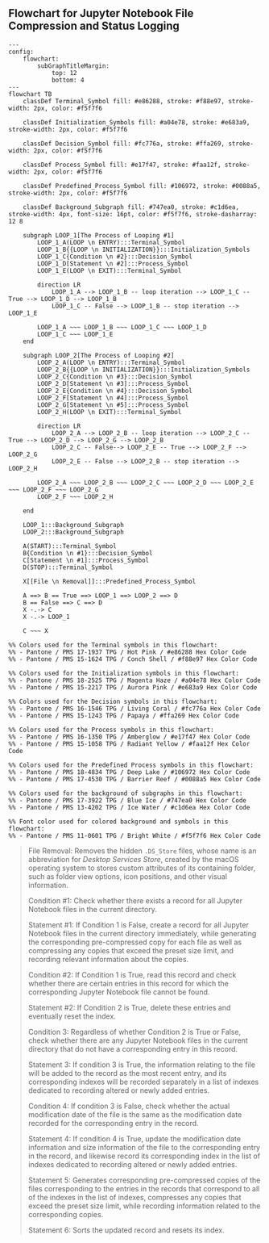 #

## Flowchart for Jupyter Notebook File Compression and Status Logging

```mermaid
---
config:
    flowchart:
        subGraphTitleMargin:
            top: 12
            bottom: 4
---
flowchart TB
    classDef Terminal_Symbol fill: #e86288, stroke: #f88e97, stroke-width: 2px, color: #f5f7f6

    classDef Initialization_Symbols fill: #a04e78, stroke: #e683a9, stroke-width: 2px, color: #f5f7f6

    classDef Decision_Symbol fill: #fc776a, stroke: #ffa269, stroke-width: 2px, color: #f5f7f6

    classDef Process_Symbol fill: #e17f47, stroke: #faa12f, stroke-width: 2px, color: #f5f7f6

    classDef Predefined_Process_Symbol fill: #106972, stroke: #0088a5, stroke-width: 2px, color: #f5f7f6

    classDef Background_Subgraph fill: #747ea0, stroke: #c1d6ea, stroke-width: 4px, font-size: 16pt, color: #f5f7f6, stroke-dasharray: 12 8

    subgraph LOOP_1[The Process of Looping #1]
        LOOP_1_A(LOOP \n ENTRY):::Terminal_Symbol
        LOOP_1_B{{LOOP \n INITIALIZATION}}:::Initialization_Symbols
        LOOP_1_C{Condition \n #2}:::Decision_Symbol
        LOOP_1_D[Statement \n #2]:::Process_Symbol
        LOOP_1_E(LOOP \n EXIT):::Terminal_Symbol

        direction LR
            LOOP_1_A --> LOOP_1_B -- loop iteration --> LOOP_1_C -- True --> LOOP_1_D --> LOOP_1_B
            LOOP_1_C -- False --> LOOP_1_B -- stop iteration --> LOOP_1_E

        LOOP_1_A ~~~ LOOP_1_B ~~~ LOOP_1_C ~~~ LOOP_1_D
        LOOP_1_C ~~~ LOOP_1_E
    end

    subgraph LOOP_2[The Process of Looping #2]
        LOOP_2_A(LOOP \n ENTRY):::Terminal_Symbol
        LOOP_2_B{{LOOP \n INITIALIZATION}}:::Initialization_Symbols
        LOOP_2_C{Condition \n #3}:::Decision_Symbol
        LOOP_2_D[Statement \n #3]:::Process_Symbol
        LOOP_2_E{Condition \n #4}:::Decision_Symbol
        LOOP_2_F[Statement \n #4]:::Process_Symbol
        LOOP_2_G[Statement \n #5]:::Process_Symbol
        LOOP_2_H(LOOP \n EXIT):::Terminal_Symbol

        direction LR
            LOOP_2_A --> LOOP_2_B -- loop iteration --> LOOP_2_C -- True --> LOOP_2_D --> LOOP_2_G --> LOOP_2_B
            LOOP_2_C -- False--> LOOP_2_E -- True --> LOOP_2_F --> LOOP_2_G
            LOOP_2_E -- False --> LOOP_2_B -- stop iteration --> LOOP_2_H

        LOOP_2_A ~~~ LOOP_2_B ~~~ LOOP_2_C ~~~ LOOP_2_D ~~~ LOOP_2_E ~~~ LOOP_2_F ~~~ LOOP_2_G
        LOOP_2_F ~~~ LOOP_2_H

    end

    LOOP_1:::Background_Subgraph
    LOOP_2:::Background_Subgraph

    A(START):::Terminal_Symbol
    B{Condition \n #1}:::Decision_Symbol
    C[Statement \n #1]:::Process_Symbol
    D(STOP):::Terminal_Symbol

    X[[File \n Removal]]:::Predefined_Process_Symbol

    A ==> B == True ==> LOOP_1 ==> LOOP_2 ==> D
    B == False ==> C ==> D
    X -.-> C
    X -.-> LOOP_1

    C ~~~ X

%% Colors used for the Terminal symbols in this flowchart:
%% - Pantone / PMS 17-1937 TPG / Hot Pink / #e86288 Hex Color Code
%% - Pantone / PMS 15-1624 TPG / Conch Shell / #f88e97 Hex Color Code

%% Colors used for the Initialization symbols in this flowchart:
%% - Pantone / PMS 18-2525 TPG / Magenta Haze / #a04e78 Hex Color Code
%% - Pantone / PMS 15-2217 TPG / Aurora Pink / #e683a9 Hex Color Code

%% Colors used for the Decision symbols in this flowchart:
%% - Pantone / PMS 16-1546 TPG / Living Coral / #fc776a Hex Color Code
%% - Pantone / PMS 15-1243 TPG / Papaya / #ffa269 Hex Color Code

%% Colors used for the Process symbols in this flowchart:
%% - Pantone / PMS 16-1350 TPG / Amberglow / #e17f47 Hex Color Code
%% - Pantone / PMS 15-1058 TPG / Radiant Yellow / #faa12f Hex Color Code

%% Colors used for the Predefined Process symbols in this flowchart:
%% - Pantone / PMS 18-4834 TPG / Deep Lake / #106972 Hex Color Code
%% - Pantone / PMS 17-4530 TPG / Barrier Reef / #0088a5 Hex Color Code

%% Colors used for the background of subgraphs in this flowchart:
%% - Pantone / PMS 17-3922 TPG / Blue Ice / #747ea0 Hex Color Code
%% - Pantone / PMS 13-4202 TPG / Ice Water / #c1d6ea Hex Color Code

%% Font color used for colored background and symbols in this flowchart:
%% - Pantone / PMS 11-0601 TPG / Bright White / #f5f7f6 Hex Color Code
```

> File Removal: Removes the hidden `.DS_Store` files, whose name is an abbreviation for _Desktop Services Store_, created by the macOS operating system to stores custom attributes of its containing folder, such as folder view options, icon positions, and other visual information.
>
> Condition #1: Check whether there exists a record for all Jupyter Notebook files in the current directory.
>
> Statement #1: If Condition 1 is False, create a record for all Jupyter Notebook files in the current directory immediately, while generating the corresponding pre-compressed copy for each file as well as compressing any copies that exceed the preset size limit, and recording relevant information about the copies.
>
> Condition #2: If Condition 1 is True, read this record and check whether there are certain entries in this record for which the corresponding Jupyter Notebook file cannot be found.
>
> Statement #2: If Condition 2 is True, delete these entries and eventually reset the index.
>
> Condition 3: Regardless of whether Condition 2 is True or False, check whether there are any Jupyter Notebook files in the current directory that do not have a corresponding entry in this record.
>
> Statement 3: If condition 3 is True, the information relating to the file will be added to the record as the most recent entry, and its corresponding indexes will be recorded separately in a list of indexes dedicated to recording altered or newly added entries.
>
> Condition 4: If condition 3 is False, check whether the actual modification date of the file is the same as the modification date recorded for the corresponding entry in the record.
>
> Statement 4: If condition 4 is True, update the modification date information and size information of the file to the corresponding entry in the record, and likewise record its corresponding index in the list of indexes dedicated to recording altered or newly added entries.
>
> Statement 5: Generates corresponding pre-compressed copies of the files corresponding to the entries in the records that correspond to all of the indexes in the list of indexes, compresses any copies that exceed the preset size limit, while recording information related to the corresponding copies.
>
> Statement 6: Sorts the updated record and resets its index.
